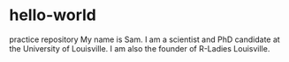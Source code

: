 # hello-world
practice repository
My name is Sam. I am a scientist and PhD candidate at the University of Louisville. I am also the founder of R-Ladies Louisville.
